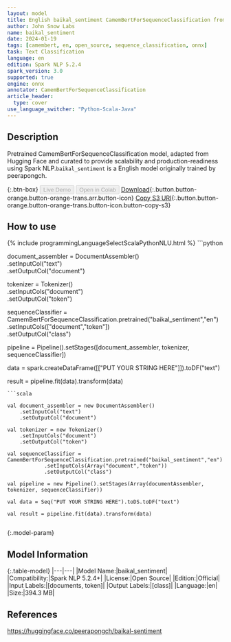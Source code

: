 ```yaml
---
layout: model
title: English baikal_sentiment CamemBertForSequenceClassification from peerapongch
author: John Snow Labs
name: baikal_sentiment
date: 2024-01-19
tags: [camembert, en, open_source, sequence_classification, onnx]
task: Text Classification
language: en
edition: Spark NLP 5.2.4
spark_version: 3.0
supported: true
engine: onnx
annotator: CamemBertForSequenceClassification
article_header:
  type: cover
use_language_switcher: "Python-Scala-Java"
---
```


## Description

Pretrained CamemBertForSequenceClassification model, adapted from Hugging Face and curated to provide scalability and production-readiness using Spark NLP.`baikal_sentiment` is a English model originally trained by peerapongch.

{:.btn-box}
<button class="button button-orange" disabled>Live Demo</button>
<button class="button button-orange" disabled>Open in Colab</button>
[Download](https://s3.amazonaws.com/auxdata.johnsnowlabs.com/public/models/baikal_sentiment_en_5.2.4_3.0_1705700199862.zip){:.button.button-orange.button-orange-trans.arr.button-icon}
[Copy S3 URI](s3://auxdata.johnsnowlabs.com/public/models/baikal_sentiment_en_5.2.4_3.0_1705700199862.zip){:.button.button-orange.button-orange-trans.button-icon.button-copy-s3}

## How to use



<div class="tabs-box" markdown="1">
{% include programmingLanguageSelectScalaPythonNLU.html %}
```python

document_assembler = DocumentAssembler()\
    .setInputCol("text")\
    .setOutputCol("document")

tokenizer = Tokenizer()\
    .setInputCols("document")\
    .setOutputCol("token")  
    
sequenceClassifier = CamemBertForSequenceClassification.pretrained("baikal_sentiment","en")\
            .setInputCols(["document","token"])\
            .setOutputCol("class")

pipeline = Pipeline().setStages([document_assembler, tokenizer, sequenceClassifier])

data = spark.createDataFrame([["PUT YOUR STRING HERE"]]).toDF("text")

result = pipeline.fit(data).transform(data)

```
```scala

val document_assembler = new DocumentAssembler()
    .setInputCol("text")
    .setOutputCol("document")

val tokenizer = new Tokenizer()
    .setInputCols("document") 
    .setOutputCol("token")  
    
val sequenceClassifier = CamemBertForSequenceClassification.pretrained("baikal_sentiment","en")
            .setInputCols(Array("document","token"))
            .setOutputCol("class")

val pipeline = new Pipeline().setStages(Array(documentAssembler, tokenizer, sequenceClassifier))

val data = Seq("PUT YOUR STRING HERE").toDS.toDF("text")

val result = pipeline.fit(data).transform(data)


```
</div>

{:.model-param}
## Model Information

{:.table-model}
|---|---|
|Model Name:|baikal_sentiment|
|Compatibility:|Spark NLP 5.2.4+|
|License:|Open Source|
|Edition:|Official|
|Input Labels:|[documents, token]|
|Output Labels:|[class]|
|Language:|en|
|Size:|394.3 MB|

## References

https://huggingface.co/peerapongch/baikal-sentiment